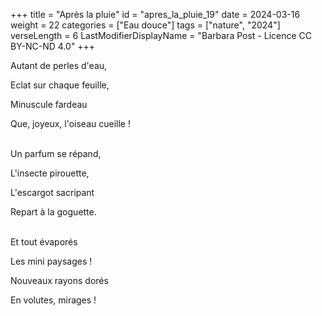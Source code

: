 +++
title = "Après la pluie"
id = "apres_la_pluie_19"
date = 2024-03-16
weight = 22
categories = ["Eau douce"]
tags = ["nature", "2024"]
verseLength = 6
LastModifierDisplayName = "Barbara Post - Licence CC BY-NC-ND 4.0"
+++

Autant de perles d'eau,

Eclat sur chaque feuille,

Minuscule fardeau

Que, joyeux, l'oiseau cueille !

 \
Un parfum se répand,

L'insecte pirouette,

L'escargot sacripant

Repart à la goguette.

 \
Et tout évaporés

Les mini paysages !

Nouveaux rayons dorés

En volutes, mirages !
